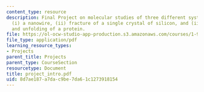 ```yaml
---
content_type: resource
description: Final Project on molecular studies of three different systems, including
  (i) a nanowire, (ii) fracture of a single crystal of silicon, and (iii) deformation
  and unfolding of a protein.
file: https://ol-ocw-studio-app-production.s3.amazonaws.com/courses/1-978-from-nano-to-macro-introduction-to-atomistic-modeling-techniques-january-iap-2007/8d7ae187a7dac9be7da61c1273918154_project_intro.pdf
file_type: application/pdf
learning_resource_types:
- Projects
parent_title: Projects
parent_type: CourseSection
resourcetype: Document
title: project_intro.pdf
uid: 8d7ae187-a7da-c9be-7da6-1c1273918154
---
```


